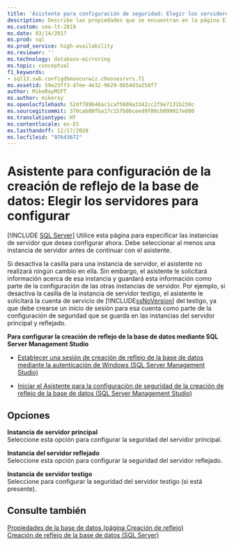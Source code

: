 ```yaml
---
title: 'Asistente para configuración de seguridad: Elegir los servidores'
description: Describe las propiedades que se encuentran en la página Elegir servidores del Asistente para configuración de seguridad de la creación de reflejo de base de datos.
ms.custom: seo-lt-2019
ms.date: 03/14/2017
ms.prod: sql
ms.prod_service: high-availability
ms.reviewer: ''
ms.technology: database-mirroring
ms.topic: conceptual
f1_keywords:
- sql13.swb.configdbmsecurwiz.choosesrvrs.f1
ms.assetid: 59e23ff3-d7ee-4e32-9629-0b54d3a258f7
author: MikeRayMSFT
ms.author: mikeray
ms.openlocfilehash: 52df789b46ac1caf5609a3342cc2f9e7131b239c
ms.sourcegitcommit: 370cab80fba17c15fb0bceed9f80cb099017e000
ms.translationtype: HT
ms.contentlocale: es-ES
ms.lasthandoff: 12/17/2020
ms.locfileid: "97643672"
---
```

# <a name="configure-database-mirroring-wizard-choose-servers-to-configure"></a>Asistente para configuración de la creación de reflejo de la base de datos: Elegir los servidores para configurar 
 [!INCLUDE [SQL Server](../../includes/applies-to-version/sqlserver.md)]
  Utilice esta página para especificar las instancias de servidor que desea configurar ahora. Debe seleccionar al menos una instancia de servidor antes de continuar con el asistente.  
  
 Si desactiva la casilla para una instancia de servidor, el asistente no realizará ningún cambio en ella. Sin embargo, el asistente le solicitará información acerca de esa instancia y guardará esta información como parte de la configuración de las otras instancias de servidor. Por ejemplo, si desactiva la casilla de la instancia de servidor testigo, el asistente le solicitará la cuenta de servicio de [!INCLUDE[ssNoVersion](../../includes/ssnoversion-md.md)] del testigo, ya que debe crearse un inicio de sesión para esa cuenta como parte de la configuración de seguridad que se guarda en las instancias del servidor principal y reflejado.  
  
 **Para configurar la creación de reflejo de la base de datos mediante SQL Server Management Studio**  
  
-   [Establecer una sesión de creación de reflejo de la base de datos mediante la autenticación de Windows &#40;SQL Server Management Studio&#41;](../../database-engine/database-mirroring/establish-database-mirroring-session-windows-authentication.md)  
  
-   [Iniciar el Asistente para la configuración de seguridad de la creación de reflejo de la base de datos &#40;SQL Server Management Studio&#41;](../../database-engine/database-mirroring/start-the-configuring-database-mirroring-security-wizard.md)  
  
## <a name="options"></a>Opciones  
 **Instancia de servidor principal**  
 Seleccione esta opción para configurar la seguridad del servidor principal.  
  
 **Instancia del servidor reflejado**  
 Seleccione esta opción para configurar la seguridad del servidor reflejado.  
  
 **Instancia de servidor testigo**  
 Seleccione para configurar la seguridad del servidor testigo (si está presente).  
  
## <a name="see-also"></a>Consulte también  
 [Propiedades de la base de datos &#40;página Creación de reflejo&#41;](../../relational-databases/databases/database-properties-mirroring-page.md)   
 [Creación de reflejo de la base de datos &#40;SQL Server&#41;](../../database-engine/database-mirroring/database-mirroring-sql-server.md)  
  
  

